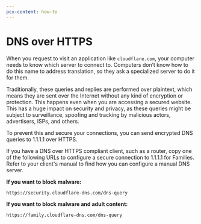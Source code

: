 ```yaml
---
pcx-content: how-to
---
```


# DNS over HTTPS

When you request to visit an application like `cloudflare.com`, your computer needs to know which server to connect to. Computers don’t know how to do this name to address translation, so they ask a specialized server to do it for them.

Traditionally, these queries and replies are performed over plaintext, which means they are sent over the Internet without any kind of encryption or protection. This happens even when you are accessing a secured website. This has a huge impact on security and privacy, as these queries might be subject to surveillance, spoofing and tracking by malicious actors, advertisers, ISPs, and others.

To prevent this and secure your connections, you can send encrypted DNS queries to 1.1.1.1 over HTTPS. 

If you have a DNS over HTTPS compliant client, such as a router, copy one of the following URLs to configure a secure connection to 1.1.1.1 for Families. Refer to your client's manual to find how you can configure a manual DNS server.

**If you want to block malware:**

```txt
https://security.cloudflare-dns.com/dns-query
```


**If you want to block malware and adult content:**

```txt
https://family.cloudflare-dns.com/dns-query
```